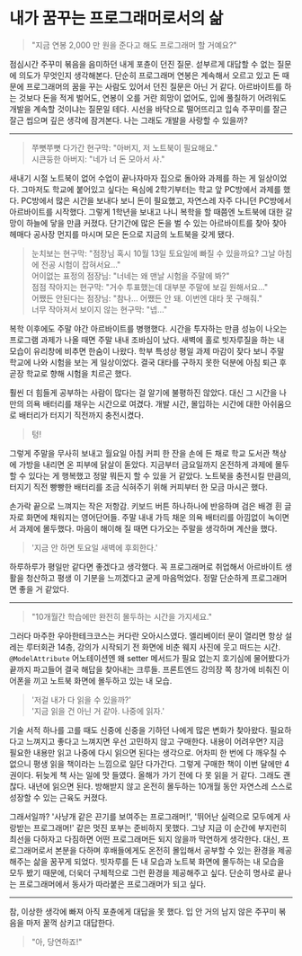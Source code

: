 # 내가 꿈꾸는 프로그래머로서의 삶

> "지금 연봉 2,000 만 원을 준다고 해도 프로그래머 할 거예요?"

점심시간 주꾸미 볶음을 음미하던 내게 포츈이 던진 질문.
섣부르게 대답할 수 없는 질문에 의도가 무엇인지 생각해본다.
단순히 프로그래머 연봉은 계속해서 오르고 있고 돈 때문에 프로그래머의 꿈을 꾸는 사람도 있어서 던진 질문은 아닌 거 같다.
아르바이트를 하는 것보다 돈을 적게 벌어도, 연봉이 오를 거란 희망이 없어도,
입에 풀칠하기 어려워도 개발을 계속할 것이냐는 질문일 테다.
시선을 바닥으로 떨어뜨리고 입속 주꾸미를 잘근잘근 씹으며 깊은 생각에 잠겨본다.
나는 그래도 개발을 사랑할 수 있을까?

---

> 쭈뼛쭈뼛 다가간 현구막: "아버지, 저 노트북이 필요해요."  
> 시큰둥한 아버지: "네가 너 돈 모아서 사."

새내기 시절 노트북이 없어 수업이 끝나자마자 집으로 돌아와 과제를 하는 게 일상이었다.
그마저도 학교에 붙어있고 싶다는 욕심에 2학기부터는 학교 앞 PC방에서 과제를 했다.
PC방에서 많은 시간을 보내다 보니 돈이 필요했고, 자연스레 자주 다니던 PC방에서 아르바이트를 시작했다.
그렇게 1학년을 보내고 나니 복학을 할 때쯤엔 노트북에 대한 갈망이 하늘에 닿을 만큼 커졌다.
단기간에 많은 돈을 벌 수 있는 아르바이트를 찾아 찾아 헤매다
공사장 먼지를 마시며 모은 돈으로 지금의 노트북을 갖게 됐다.

> 눈치보는 현구막: "점장님 혹시 10월 13일 토요일에 빠질 수 있을까요? 그날 아침에 전공 시험이 잡혀서요..."  
> 어이없는 표정의 점장님: "너네는 왜 맨날 시험을 주말에 봐?"  
> 점점 작아지는 현구막: "거수 투표했는데 대부분 주말에 보길 원해서요..."  
> 어쨌든 안된다는 점장님: "참나... 어쨌든 안 돼. 이번엔 대타 못 구해줘."  
> 너무 작아져서 보이지 않는 현구막: "넵..."

복학 이후에도 주말 야간 아르바이트를 병행했다.
시간을 투자하는 만큼 성능이 나오는 프로그램 과제가 나올 때면 주말 내내 조바심이 났다.
새벽에 홀로 빗자루질을 하는 내 모습이 유리창에 비추면 한숨이 나왔다.
학부 특성상 평일 과제 마감이 잦다 보니 주말 학교에 나와 시험을 보는 게 일상이었다.
결국 대타를 구하지 못한 덕분에 아침 퇴근 후 곧장 학교로 향해 시험을 치르곤 했다.

훨씬 더 힘들게 공부하는 사람이 많다는 걸 알기에 불평하진 않았다.
대신 그 시간을 나만의 의욕 배터리를 채우는 시간으로 여겼다.
개발 시간, 몰입하는 시간에 대한 아쉬움으로 배터리가 터지기 직전까지 충전시켰다.

> 텅!

그렇게 주말을 무사히 보내고 월요일 아침 커피 한 잔을 손에 든 채로 학교 도서관 책상에 가방을 내리면 온 피부에 닭살이 돋았다.
지금부터 금요일까지 온전하게 과제에 몰두할 수 있다는 게 행복했고 정말 뭐든지 할 수 있을 거 같았다.
노트북을 충전시킬 만큼의, 터지기 직전 빵빵한 배터리를 조금 식혀주기 위해 커피부터 한 모금 마시곤 했다.

손가락 끝으로 느껴지는 작은 저항감. 키보드 버튼 하나하나에 반응하며 검은 배경 흰 글자로 화면에 채워지는 영어단어들.
주말 내내 가득 채운 의욕 배터리를 아낌없이 녹이면서 과제에 몰두했다.
마음이 해이해 질 때면 다가오는 주말을 생각하며 계산을 했다.

> '지금 안 하면 토요일 새벽에 후회한다.'

하루하루가 평일만 같다면 좋겠다고 생각했다.
꼭 프로그래머로 취업해서 아르바이트 생활을 청산하고 평생 이 기분을 느끼겠다고 굳게 마음먹었다.
정말 단순하게 프로그래머면 좋을 거 같았다.

---

> "10개월간 학습에만 완전히 몰두하는 시간을 가지세요."

그러다 마주한 우아한테크코스는 커다란 오아시스였다.
엘리베이터 문이 열리면 항상 설레는 루터회관 14층,
강의가 시작되기 전 화면에 비춘 웨지 사진에 웃고 떠드는 시간.
`@ModelAttribute` 어노테이션엔 왜 setter 메서드가 필요 없는지
호기심에 물어봤다가 끝까지 파고들어 결국 해답을 찾아내는 크루들.
프론트엔드 강의장 쪽 창가에 비춰진 이어폰을 끼고 노트북 화면에 몰두하고 있는 내 모습.

> '저걸 내가 다 읽을 수 있을까?'  
> '지금 읽을 건 아닌 거 같아. 나중에 읽자.'

기술 서적 하나를 고를 때도 신중에 신중을 기하던 나에게 많은 변화가 찾아왔다.
필요하다고 느껴지고 좋다고 느껴지면 우선 고민하지 않고 구매한다.
내용이 어려우면? 지금 필요한 내용만 읽고 나중에 다시 읽으면 된다는 생각으로.
어차피 한 번에 다 깨우칠 수 없으니 평생 읽을 책이라는 느낌으로 일단 다가간다.
그렇게 구매한 책이 이번 달에만 4권이다. 뒤늦게 책 사는 일에 맛 들였다.
올해가 가기 전에 다 못 읽을 거 같다. 그래도 괜찮다. 내년에 읽으면 된다.
방해받지 않고 온전히 몰두하는 10개월 동안 자연스레 스스로 성장할 수 있는 근육도 커졌다.

그래서일까?
'사냥개 같은 끈기를 보여주는 프로그래머!', '뛰어난 실력으로 모두에게 사랑받는 프로그래머!'
같은 멋진 포부는 준비하지 못했다. 그냥 지금 이 순간에 부지런히 최선을 다하자고 다짐하면
어떤 프로그래머든 되지 않을까 막연하게 생각한다.
대신, 프로그래머로서 본분을 다하며 후배들에게도 온전히 몰입해서 공부할 수 있는 환경을 제공해주는 삶을 꿈꾸게 되었다.
빗자루를 든 내 모습과 노트북 화면에 몰두하는 내 모습을 모두 봤기 때문에, 더욱더 구체적으로 그런 환경을 제공해주고 싶다.
단순히 명사로 끝나는 프로그래머에서 동사가 따라붙은 프로그래머가 되고 싶다.

---

참, 이상한 생각에 빠져 아직 포츈에게 대답을 못 했다.
입 안 거의 남지 않은 주꾸미 볶음을 마저 꿀꺽 삼키고 대답한다.

> "아, 당연하죠!"
